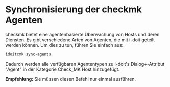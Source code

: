 # Synchronisierung der checkmk Agenten

checkmk bietet eine agentenbasierte Überwachung von Hosts und deren Diensten. Es gibt verschiedene Arten von Agenten, die mit i-doit geteilt werden können. Um dies zu tun, führen Sie einfach aus:

```shell
idoitcmk sync-agents
```

Dadurch werden alle verfügbaren Agententypen zu i-doit's Dialog+-Attribut "Agent" in der Kategorie Check_MK Host hinzugefügt.

**Empfehlung:** Sie müssen diesen Befehl nur einmal ausführen.

